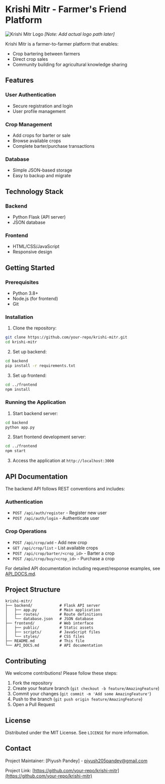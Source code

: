 # Krishi Mitr - Farmer's Friend Platform

![Krishi Mitr Logo](https://example.com/logo.png) *[Note: Add actual logo path later]*

Krishi Mitr is a farmer-to-farmer platform that enables:
- Crop bartering between farmers
- Direct crop sales
- Community building for agricultural knowledge sharing

## Features

### User Authentication
- Secure registration and login
- User profile management

### Crop Management
- Add crops for barter or sale
- Browse available crops
- Complete barter/purchase transactions

### Database
- Simple JSON-based storage
- Easy to backup and migrate

## Technology Stack

### Backend
- Python Flask (API server)
- JSON database

### Frontend
- HTML/CSS/JavaScript
- Responsive design

## Getting Started

### Prerequisites
- Python 3.8+
- Node.js (for frontend)
- Git

### Installation
1. Clone the repository:
```bash
git clone https://github.com/your-repo/krishi-mitr.git
cd krishi-mitr
```

2. Set up backend:
```bash
cd backend
pip install -r requirements.txt
```

3. Set up frontend:
```bash
cd ../frontend
npm install
```

### Running the Application
1. Start backend server:
```bash
cd backend
python app.py
```

2. Start frontend development server:
```bash
cd ../frontend
npm start
```

3. Access the application at `http://localhost:3000`

## API Documentation

The backend API follows REST conventions and includes:

### Authentication
- `POST /api/auth/register` - Register new user
- `POST /api/auth/login` - Authenticate user

### Crop Operations
- `POST /api/crop/add` - Add new crop
- `GET /api/crop/list` - List available crops
- `POST /api/crop/barter/<crop_id>` - Barter a crop
- `POST /api/crop/buy/<crop_id>` - Purchase a crop

For detailed API documentation including request/response examples, see [API_DOCS.md](API_DOCS.md).

## Project Structure

```
krishi-mitr/
├── backend/            # Flask API server
│   ├── app.py          # Main application
│   ├── routes/         # Route definitions
│   └── database.json   # JSON database
├── frontend/           # Web interface
│   ├── public/         # Static assets
│   ├── scripts/        # JavaScript files
│   └── styles/         # CSS files
├── README.md           # This file
└── API_DOCS.md         # API documentation
```

## Contributing

We welcome contributions! Please follow these steps:

1. Fork the repository
2. Create your feature branch (`git checkout -b feature/AmazingFeature`)
3. Commit your changes (`git commit -m 'Add some AmazingFeature'`)
4. Push to the branch (`git push origin feature/AmazingFeature`)
5. Open a Pull Request

## License

Distributed under the MIT License. See `LICENSE` for more information.

## Contact

Project Maintainer: [Piyush Pandey] - piyush205pandey@gmail.com

Project Link: [https://github.com/your-repo/krishi-mitr](https://github.com/your-repo/krishi-mitr)
